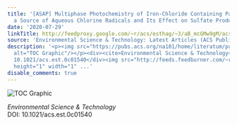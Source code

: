 ```yaml
---
title: '[ASAP] Multiphase Photochemistry of Iron-Chloride Containing Particles as
  a Source of Aqueous Chlorine Radicals and Its Effect on Sulfate Production'
date: '2020-07-29'
linkTitle: http://feedproxy.google.com/~r/acs/esthag/~3/aB_mcGMw9gM/acs.est.0c01540
source: 'Environmental Science & Technology: Latest Articles (ACS Publications)'
description: '<p><img src="https://pubs.acs.org/na101/home/literatum/publisher/achs/journals/content/esthag/0/esthag.ahead-of-print/acs.est.0c01540/20200729/images/medium/es0c01540_0007.gif"
  alt="TOC Graphic"/></p><div><cite>Environmental Science & Technology</cite></div><div>DOI:
  10.1021/acs.est.0c01540</div><img src="http://feeds.feedburner.com/~r/acs/esthag/~4/aB_mcGMw9gM"
  height="1" width="1" ...'
disable_comments: true
---
```

<p><img src="https://pubs.acs.org/na101/home/literatum/publisher/achs/journals/content/esthag/0/esthag.ahead-of-print/acs.est.0c01540/20200729/images/medium/es0c01540_0007.gif" alt="TOC Graphic"/></p><div><cite>Environmental Science & Technology</cite></div><div>DOI: 10.1021/acs.est.0c01540</div><img src="http://feeds.feedburner.com/~r/acs/esthag/~4/aB_mcGMw9gM" height="1" width="1" ...